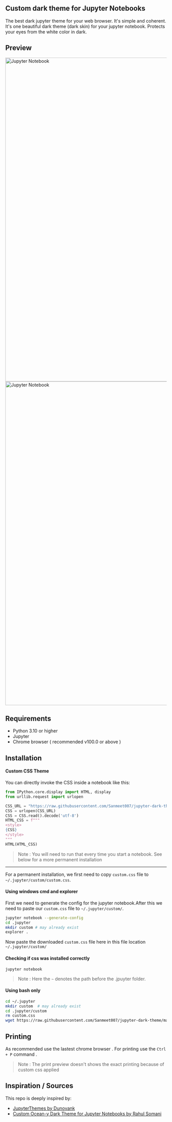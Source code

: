 ## Custom dark theme for Jupyter Notebooks


The best dark jupyter theme for your web browser. It's simple and coherent. It's one beautiful dark theme (dark skin) for your jupyter notebook. Protects your eyes from the white color in dark.

## Preview

<img width="1008" alt="Jupyter Notebook" src="https://i.ibb.co/LNh5g2c/Screenshot-203.png">
<img width="1008" alt="Jupyter Notebook" src="https://i.ibb.co/93qDd2X/Screenshot-204.png">

## Requirements

- Python 3.10 or higher
- Jupyter
- Chrome browser ( recommended v100.0 or above )

## Installation

#### Custom CSS Theme

You can directly invoke the CSS inside a notebook like this:

```python
from IPython.core.display import HTML, display
from urllib.request import urlopen

CSS_URL = "https://raw.githubusercontent.com/Sanmeet007/jupyter-dark-theme/main/dist/custom.css"
CSS = urlopen(CSS_URL)
CSS = CSS.read().decode('utf-8')
HTML_CSS = f"""
<style>
{CSS}
</style>
"""
HTML(HTML_CSS)
```

> Note : You will need to run that every time you start a notebook. See below for a more permanent installation

---

For a permanent installation, we first need to copy `custom.css` file to `~/.jupyter/custom/custom.css`.

#### Using windows cmd and explorer

First we need to generate the config for the jupyter notebook.After this we need to paste our `custom.css` file to `~/.jupyter/custom/`.

```bash
jupyter notebook --generate-config
cd .jupyter
mkdir custom # may already exist
explorer .
```

Now paste the downloaded `custom.css` file here in this file location `~/.jupyter/custom/`

#### Checking if css was installed correctly

```
jupyter notebook
```

> Note : Here the `~` denotes the path before the .jpuyter folder.

#### Using bash only

```bash
cd ~/.jupyter
mkdir custom  # may already exist
cd .jupyter/custom
rm custom.css
wget https://raw.githubusercontent.com/Sanmeet007/jupyter-dark-theme/main/dist/custom.css
```

## Printing

As recommended use the lastest chrome browser . For printing use the `Ctrl + P` command .

> Note : The print preview doesn't shows the exact printing because of custom css applied

## Inspiration / Sources

This repo is deeply inspired by:

- [JupyterThemes by Dunovank](https://github.com/dunovank/jupyter-themes)
- [Custom Ocean-y Dark Theme for Jupyter Notebooks by Rahul Somani](https://github.com/rsomani95/jupyter-custom-theme)
